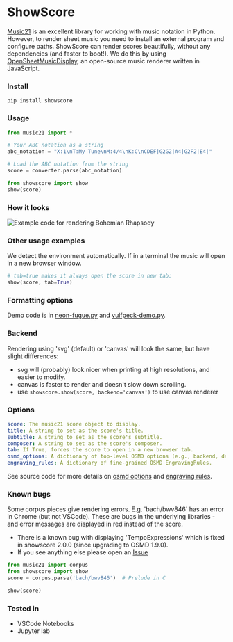 # ShowScore

[Music21](https://github.com/cuthbertLab/music21) is an excellent library for
working with music notation in Python. However, to render sheet music you need
to install an external program and configure paths. ShowScore can render scores
beautifully, without any dependencies (and faster to boot!). We do this by using
[OpenSheetMusicDisplay](https://github.com/opensheetmusicdisplay/opensheetmusicdisplay),
an open-source music renderer written in JavaScript.

### Install

`pip install showscore`

### Usage

```python
from music21 import *

# Your ABC notation as a string
abc_notation = "X:1\nT:My Tune\nM:4/4\nK:C\nCDEF|G2G2|A4|G2F2|E4|"

# Load the ABC notation from the string
score = converter.parse(abc_notation)

from showscore import show
show(score)
```

### How it looks

![Example code for rendering Bohemian Rhapsody](https://github.com/user-attachments/assets/a2501a11-5041-4755-999d-13e6f3edff6f)


### Other usage examples

We detect the environment automatically. If in a terminal the music will open in a new browser window.

```python
# tab=true makes it always open the score in new tab:
show(score, tab=True)
```

### Formatting options

Demo code is in [neon-fugue.py](neon-fugue.py) and [vulfpeck-demo.py](vulfpeck-demo.py).

### Backend

Rendering using 'svg' (default) or 'canvas' will look the same, but have slight differences:
  - svg will (probably) look nicer when printing at high resolutions, and easier to modify.
  - canvas is faster to render and doesn't slow down scrolling.
  - use `showscore.show(score, backend='canvas')` to use canvas renderer

### Options

```yaml
score: The music21 score object to display.
title: A string to set as the score's title.
subtitle: A string to set as the score's subtitle.
composer: A string to set as the score's composer.
tab: If True, forces the score to open in a new browser tab.
osmd_options: A dictionary of top-level OSMD options (e.g., backend, darkMode).
engraving_rules: A dictionary of fine-grained OSMD EngravingRules.
```
See source code for more details on [osmd options](https://github.com/opensheetmusicdisplay/opensheetmusicdisplay/blob/c4209608320572c7875a21c99a5c263a14b45e17/src/OpenSheetMusicDisplay/OSMDOptions.ts#L21) and [engraving rules](https://github.com/opensheetmusicdisplay/opensheetmusicdisplay/blob/c4209608320572c7875a21c99a5c263a14b45e17/src/MusicalScore/Graphical/EngravingRules.ts#L26).

### Known bugs

Some corpus pieces give rendering errors. E.g. 'bach/bwv846' has an error in Chrome (but not VSCode). These are bugs in the underlying libraries - and error messages are displayed in red instead of the score.

- There is a known bug with displaying 'TempoExpressions' which is fixed in showscore 2.0.0 (since upgrading to OSMD 1.9.0).
- If you see anything else please open an [Issue](https://github.com/supersational/showscore/issues)

```python
from music21 import corpus
from showscore import show
score = corpus.parse('bach/bwv846')  # Prelude in C

show(score)
```

### Tested in

- VSCode Notebooks
- Jupyter lab
